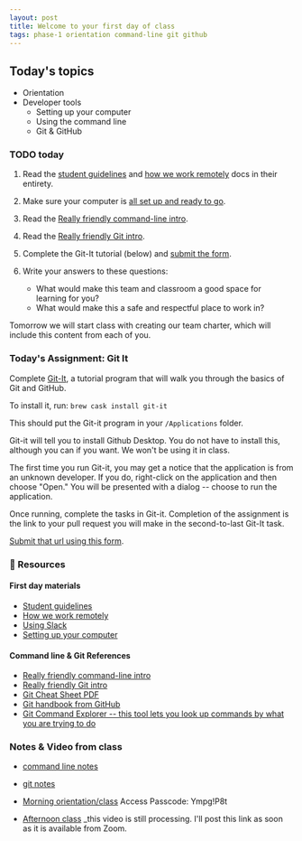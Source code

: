 ```yaml
---
layout: post
title: Welcome to your first day of class
tags: phase-1 orientation command-line git github
---
```


## Today's topics

- Orientation
- Developer tools
  - Setting up your computer
  - Using the command line
  - Git & GitHub

### TODO today

1. Read the [student guidelines](https://github.com/momentumlearn/student-resources/blob/main/articles/student-guidelines.md) and [how we work remotely](https://github.com/momentumlearn/student-resources/blob/master/articles/working-remotely.md) docs in their entirety.
2. Make sure your computer is [all set up and ready to go](https://github.com/momentumlearn/student-resources/blob/master/articles/setup.md).
3. Read the [Really friendly command-line intro](https://drive.google.com/open?id=1E4ALJrjclTYE4C6lwIV517-SOXiZ-Dqb).
4. Read the [Really friendly Git intro](https://drive.google.com/open?id=125rubyTQpBwmpi6I_UzUWfT1aXeHmy5n).
5. Complete the Git-It tutorial (below) and [submit the form](https://forms.gle/hKL37abHZ7TEoyWT6).
6. Write your answers to these questions:

   - What would make this team and classroom a good space for learning for you?
   - What would make this a safe and respectful place to work in?

  Tomorrow we will start class with creating our team charter, which will include this content from each of you.

### Today's Assignment: Git It

Complete [Git-It](https://github.com/jlord/git-it-electron), a tutorial program that will walk you through the basics of Git and GitHub.

To install it, run:
`brew cask install git-it`

This should put the Git-it program in your `/Applications` folder.

Git-it will tell you to install Github Desktop. You do not have to install this, although you can if you want. We won't be using it in class.

The first time you run Git-it, you may get a notice that the application is from an unknown developer. If you do, right-click on the application and then choose "Open." You will be presented with a dialog -- choose to run the application.

Once running, complete the tasks in Git-it. Completion of the assignment is the link to your pull request you will make in the second-to-last Git-It task.

[Submit that url using this form](https://forms.gle/hKL37abHZ7TEoyWT6).

### 🔖 Resources

#### First day materials

- [Student guidelines](https://github.com/momentumlearn/student-resources/blob/main/articles/student-guidelines.md)
- [How we work remotely](https://github.com/momentumlearn/student-resources/blob/master/articles/working-remotely.md)
- [Using Slack](https://slack.com/resources/using-slack/slack-tutorials)
- [Setting up your computer](https://github.com/momentumlearn/student-resources/blob/master/articles/setup.md)

#### Command line & Git References

- [Really friendly command-line intro](https://drive.google.com/file/d/1E4ALJrjclTYE4C6lwIV517-SOXiZ-Dqb/view?usp=sharing)
- [Really friendly Git intro](https://drive.google.com/open?id=125rubyTQpBwmpi6I_UzUWfT1aXeHmy5n)
- [Git Cheat Sheet PDF](https://education.github.com/git-cheat-sheet-education.pdf)
- [Git handbook from GitHub](https://guides.github.com/introduction/git-handbook/)
- [Git Command Explorer -- this tool lets you look up commands by what you are trying to do](https://gitexplorer.com/)


### Notes & Video from class

- [command line notes](https://github.com/momentum-team-5/notes/blob/main/command-line.md)
- [git notes](https://github.com/momentum-team-5/notes/blob/main/git.md)

- [Morning orientation/class](https://us02web.zoom.us/rec/share/IbsncjzWbys-RZYBv5iQIdCfvYeHtDmF-tAbe85GuT46N4iYxhpLuD3yyZNx1mJQ.JmhM-9oyBS2IDVhZ
) Access Passcode: Ympg!P8t
- [Afternoon class]() _this video is still processing. I'll post this link as soon as it is available from Zoom.
